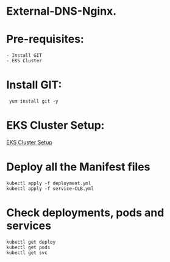 # External-DNS-Nginx.

# Pre-requisites:
    - Install GIT
    - EKS Cluster
# Install GIT:
     yum install git -y
# EKS Cluster Setup:
  [EKS Cluster Setup](https://github.com/Naresh240/eks-cluster-setup/blob/main/README.md)
# Deploy all the Manifest files
    kubectl apply -f deployment.yml
    kubectl apply -f service-CLB.yml
# Check deployments, pods and services
    kubectl get deploy
    kubectl get pods
    kubectl get svc
